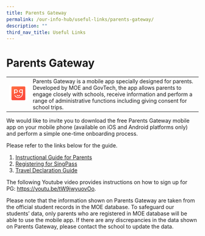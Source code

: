 ```yaml
---
title: Parents Gateway
permalink: /our-info-hub/useful-links/parents-gateway/
description: ""
third_nav_title: Useful Links
---
```

# Parents Gateway


|   |   |
|---|---|
| ![](/images/Our%20info%20hub/Parents%20Gateway.png) |  Parents Gateway is a mobile app specially designed for parents. Developed by MOE and GovTech, the app allows parents to engage closely with schools, receive information and perform a range of administrative functions including giving consent for school trips.   |


We would like to invite you to download the free Parents Gateway mobile app on your mobile phone (available on iOS and Android platforms only) and perform a simple one-time onboarding process.

  

Please refer to the links below for the guide.







1.  <a href="/files/Our%20Info%20Hub/Instructional%20Guide%20for%20Parents%20Gateway.pdf" target="_blank">Instructional Guide for Parents</a>
2.  <a href="/files/Our%20Info%20Hub/PG%20-%20Registering%20for%20SingPass.pdf" target="_blank">Registering for SingPass</a>
3.  <a href="/files/Our%20Info%20Hub/PG%20Travel%20Declaration%20Guide.pdf" target="_blank">Travel Declaration Guide</a>

  

The following Youtube video provides instructions on how to sign up for PG: <a href="https://youtu.be/tW9jwyuovOo" target="_blank">https://youtu.be/tW9jwyuovOo</a>.

  

Please note that the information shown on Parents Gateway are taken from the official student records in the MOE database. To safeguard our students’ data, only parents who are registered in MOE database will be able to use the mobile app. If there are any discrepancies in the data shown on Parents Gateway, please contact the school to update the data.